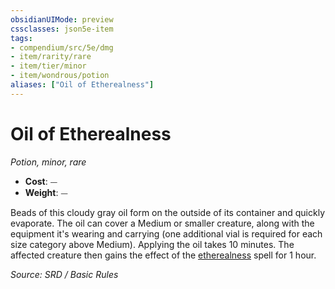 ```yaml
---
obsidianUIMode: preview
cssclasses: json5e-item
tags:
- compendium/src/5e/dmg
- item/rarity/rare
- item/tier/minor
- item/wondrous/potion
aliases: ["Oil of Etherealness"]
---
```

# Oil of Etherealness
*Potion, minor, rare*  

- **Cost**: ⏤
- **Weight**: ⏤

Beads of this cloudy gray oil form on the outside of its container and quickly evaporate. The oil can cover a Medium or smaller creature, along with the equipment it's wearing and carrying (one additional vial is required for each size category above Medium). Applying the oil takes 10 minutes. The affected creature then gains the effect of the [etherealness](etherealness.md) spell for 1 hour.

*Source: SRD / Basic Rules*